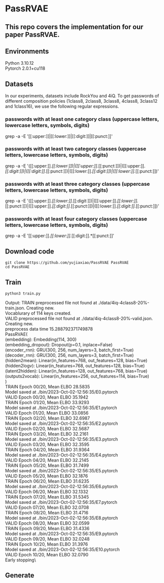 # PassRVAE

## This repo covers the implementation for our paper PassRVAE.

## Environments
Python 3.10.12 \
Pytorch 2.0.1+cu118 

## Datasets
In our experiments, datasets include RockYou and 4iQ. To get passwords of different composition policies (1class8, 2class8, 3class8, 4class8, 3class12 and 1class16), we use the following regular expressions. 
### passwords with at least one category class (uppercase letters, lowercase letters, symbols, digits)
grep -a -E '[[:upper:]]|[[:lower:]]|[[:digit:]]|[[:punct:]]'
### passwords with at least two category classes (uppercase letters, lowercase letters, symbols, digits)
grep -a -E '([[:upper:]].*[[:lower:]])|([[:upper:]].*[[:punct:]])|([[:upper:]].*[[:digit:]])|([[:digit:]].*[[:punct:]])|([[:lower:]].*[[:digit:]])|([[:lower:]].*[[:punct:]])' 
### passwords with at least three category classes (uppercase letters, lowercase letters, symbols, digits)
grep -a -E '([[:upper:]].*[[:lower:]].*[[:digit:]])|([[:upper:]].*[[:lower:]].*[[:punct:]])|([[:upper:]].*[[:digit:]].*[[:punct:]])|([[:lower:]].*[[:digit:]].*[[:punct:]])'
### passwords with at least four category classes (uppercase letters, lowercase letters, symbols, digits)
grep -a -E '[[:upper:]].*[[:lower:]].*[[:digit:]].*[[:punct:]]'

## Download code
```
git clone https://github.com/yujiaxiao/PassRVAE PassRVAE
cd PassRVAE
```
## Train
```
python3 train.py
```
Output:
TRAIN preprocessed file not found at ./data/4iq-4class8-20%-train.json. Creating new.\
Vocablurary of 114 keys created.\
VALID preprocessed file not found at ./data/4iq-4class8-20%-valid.json. Creating new.\
preprocess data time 15.288792371749878\
PassRVAE(\
  (embedding): Embedding(114, 300)\
  (embedding_dropout): Dropout(p=0.1, inplace=False)\
  (encoder_rnn): GRU(300, 256, num_layers=3, batch_first=True)\
  (decoder_rnn): GRU(300, 256, num_layers=3, batch_first=True)\
  (hidden2mean): Linear(in_features=768, out_features=128, bias=True)\
  (hidden2logv): Linear(in_features=768, out_features=128, bias=True)\
  (latent2hidden): Linear(in_features=128, out_features=768, bias=True)\
  (outputs2vocab): Linear(in_features=256, out_features=114, bias=True)\
)\
TRAIN Epoch 00/20, Mean ELBO   28.5835\
Model saved at ./bin/2023-Oct-02-12:56:35/E0.pytorch\
VALID Epoch 00/20, Mean ELBO   35.1942\
TRAIN Epoch 01/20, Mean ELBO   33.9293\
Model saved at ./bin/2023-Oct-02-12:56:35/E1.pytorch\
VALID Epoch 01/20, Mean ELBO   33.0856\
TRAIN Epoch 02/20, Mean ELBO   32.6987\
Model saved at ./bin/2023-Oct-02-12:56:35/E2.pytorch\
VALID Epoch 02/20, Mean ELBO   32.5687\
TRAIN Epoch 03/20, Mean ELBO   32.2161\
Model saved at ./bin/2023-Oct-02-12:56:35/E3.pytorch\
VALID Epoch 03/20, Mean ELBO   32.3595\
TRAIN Epoch 04/20, Mean ELBO   31.9364\
Model saved at ./bin/2023-Oct-02-12:56:35/E4.pytorch\
VALID Epoch 04/20, Mean ELBO   32.2145\
TRAIN Epoch 05/20, Mean ELBO   31.7499\
Model saved at ./bin/2023-Oct-02-12:56:35/E5.pytorch\
VALID Epoch 05/20, Mean ELBO   32.1876\
TRAIN Epoch 06/20, Mean ELBO   31.6235\
Model saved at ./bin/2023-Oct-02-12:56:35/E6.pytorch\
VALID Epoch 06/20, Mean ELBO   32.1332\
TRAIN Epoch 07/20, Mean ELBO   31.5345\
Model saved at ./bin/2023-Oct-02-12:56:35/E7.pytorch\
VALID Epoch 07/20, Mean ELBO   32.0708\
TRAIN Epoch 08/20, Mean ELBO   31.4716\
Model saved at ./bin/2023-Oct-02-12:56:35/E8.pytorch\
VALID Epoch 08/20, Mean ELBO   32.0599\
TRAIN Epoch 09/20, Mean ELBO   31.4336\
Model saved at ./bin/2023-Oct-02-12:56:35/E9.pytorch\
VALID Epoch 09/20, Mean ELBO   32.0248\
TRAIN Epoch 10/20, Mean ELBO   31.3976\
Model saved at ./bin/2023-Oct-02-12:56:35/E10.pytorch\
VALID Epoch 10/20, Mean ELBO   32.0790\
Early stopping\
## Generate
